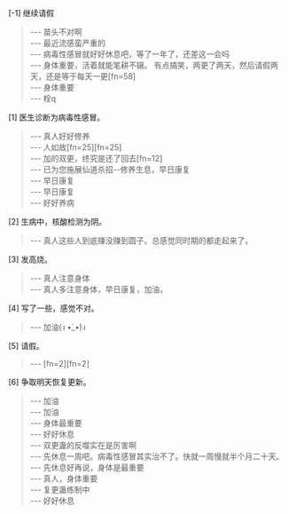 
[-1] 继续请假
>--- 苗头不对啊<br>
>--- 最近流感蛮严重的<br>
>--- 病毒性感冒就好好休息吧，等了一年了，还差这一会吗<br>
>--- 身体重要，活着就能笔耕不辍。
有点搞笑，两更了两天，然后请假两天，还是等于每天一更[fn=58]<br>
>--- 身体重要<br>
>--- 栓q<br>

[1] 医生诊断为病毒性感冒。
>--- 真人好好修养<br>
>--- 人如故[fn=25][fn=25]<br>
>--- 加的双更，终究是还了回去[fn=12]<br>
>--- 已为您施展仙道杀招--修养生息，早日康复<br>
>--- 早日康复<br>
>--- 早日康复<br>
>--- 好好养病<br>

[2] 生病中，核酸检测为阴。
>--- 真人这些人到底赚没赚到圆子。总感觉同时期的都走起来了。<br>

[3] 发高烧。
>--- 真人注意身体<br>
>--- 真人多注意身体，早日康复，加油，<br>

[4] 写了一些，感觉不对。
>--- 加油(ง •̀_•́)ง<br>

[5] 请假。
>--- [fn=2][fn=2]<br>

[6] 争取明天恢复更新。
>--- 加油<br>
>--- 加油<br>
>--- 身体最重要<br>
>--- 好好休息<br>
>--- 双更蛊的反噬实在是厉害啊<br>
>--- 先休息一周吧。病毒性感冒其实治不了。快就一周慢就半个月二十天。<br>
>--- 先休息好再说，身体是最重要<br>
>--- 真人，身体重要<br>
>--- 复更蛊练制中<br>
>--- 好好休息<br>
